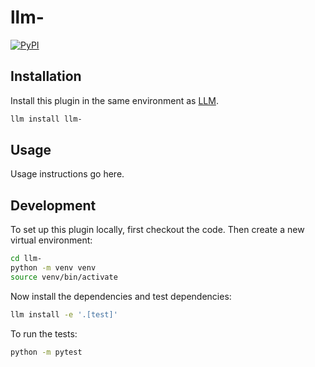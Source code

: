 # llm-

[![PyPI](https://img.shields.io/pypi/v/llm-.svg)](https://pypi.org/project/llm-/)



## Installation

Install this plugin in the same environment as [LLM](https://llm.datasette.io/).
```bash
llm install llm-
```
## Usage

Usage instructions go here.

## Development

To set up this plugin locally, first checkout the code. Then create a new virtual environment:
```bash
cd llm-
python -m venv venv
source venv/bin/activate
```
Now install the dependencies and test dependencies:
```bash
llm install -e '.[test]'
```
To run the tests:
```bash
python -m pytest
```
